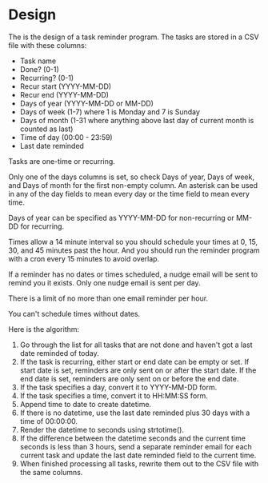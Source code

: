 # Design

The is the design of a task reminder program. The tasks are stored in a CSV file with these columns:

-   Task name
-   Done? (0-1)
-   Recurring? (0-1)
-   Recur start (YYYY-MM-DD)
-   Recur end (YYYY-MM-DD)
-   Days of year (YYYY-MM-DD or MM-DD)
-   Days of week (1-7) where 1 is Monday and 7 is Sunday
-   Days of month (1-31 where anything above last day of current month is counted as last)
-   Time of day (00:00 - 23:59)
-   Last date reminded

Tasks are one-time or recurring.

Only one of the days columns is set, so check Days of year, Days of week, and Days of month for the
first non-empty column. An asterisk can be used in any of the day fields to mean every day or the
time field to mean every time.

Days of year can be specified as YYYY-MM-DD for non-recurring or MM-DD for recurring.

Times allow a 14 minute interval so you should schedule your times at 0, 15, 30, and 45 minutes past
the hour. And you should run the reminder program with a cron every 15 minutes to avoid overlap.

If a reminder has no dates or times scheduled, a nudge email will be sent to remind you it exists.
Only one nudge email is sent per day.

There is a limit of no more than one email reminder per hour.

You can't schedule times without dates.

Here is the algorithm:

1. Go through the list for all tasks that are not done and haven't got a last date reminded of
   today.
2. If the task is recurring, either start or end date can be empty or set. If start date is set,
   reminders are only sent on or after the start date. If the end date is set, reminders are only
   sent on or before the end date.
3. If the task specifies a day, convert it to YYYY-MM-DD form.
4. If the task specifies a time, convert it to HH:MM:SS form.
5. Append time to date to create datetime.
6. If there is no datetime, use the last date reminded plus 30 days with a time of 00:00:00.
7. Render the datetime to seconds using strtotime().
8. If the difference between the datetime seconds and the current time seconds is less than 3 hours,
   send a separate reminder email for each current task and update the last date reminded field to
   the current time.
9. When finished processing all tasks, rewrite them out to the CSV file with the same columns.
